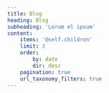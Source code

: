 ```yaml
---
title: Blog
heading: Blog
subheading: 'Lorum el ipsum'
content:
    items: '@self.children'
    limit: 3
    order:
        by: date
        dir: desc
    pagination: true
    url_taxonomy_filters: true
---
```


